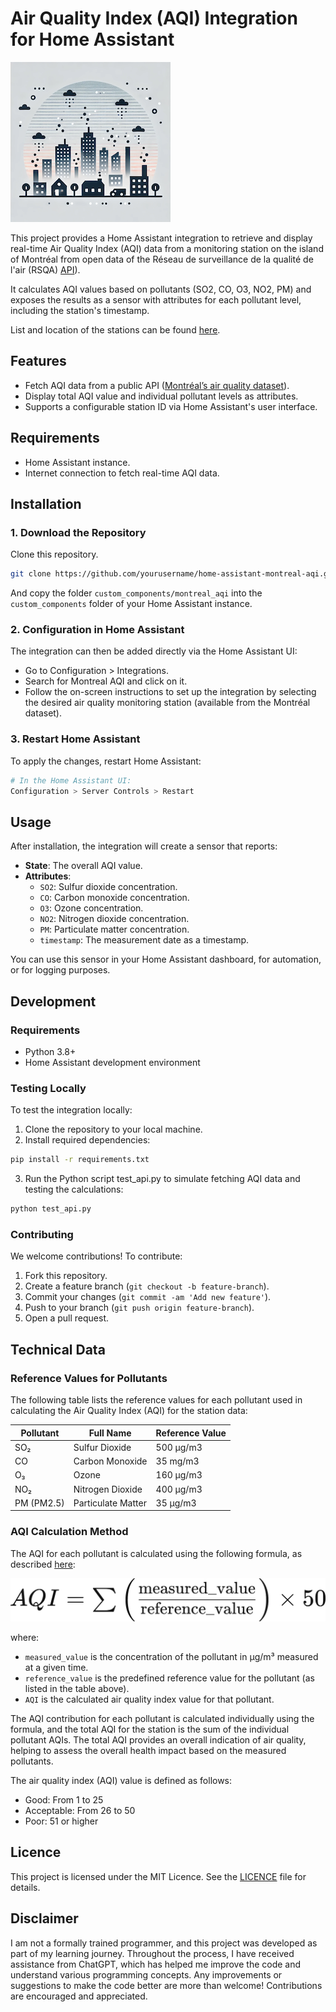 # Air Quality Index (AQI) Integration for Home Assistant

![Icon for the integration](icon.png)

This project provides a Home Assistant integration to retrieve and display real-time Air Quality Index (AQI) data from a monitoring station on the island of Montréal from open data of the Réseau de surveillance de la qualité de l'air (RSQA) [API](https://donnees.montreal.ca/dataset/rsqa-indice-qualite-air/resource/a25fdea2-7e86-42ac-8301-ca77db3ff17e)). 

It calculates AQI values based on pollutants (SO2, CO, O3, NO2, PM) and exposes the results as a sensor with attributes for each pollutant level, including the station's timestamp.

List and location of the stations can be found [here](https://donnees.montreal.ca/dataset/rsqa-liste-des-stations/resource/29db5545-89a4-4e4a-9e95-05aa6dc2fd80).

## Features

- Fetch AQI data from a public API ([Montréal’s air quality dataset](https://donnees.montreal.ca/dataset/rsqa-indice-qualite-air/resource/a25fdea2-7e86-42ac-8301-ca77db3ff17e)).
- Display total AQI value and individual pollutant levels as attributes.
- Supports a configurable station ID via Home Assistant's user interface.

## Requirements

- Home Assistant instance.
- Internet connection to fetch real-time AQI data.

## Installation

### 1. Download the Repository

Clone this repository.

```bash
git clone https://github.com/yourusername/home-assistant-montreal-aqi.git
```

And copy the folder `custom_components/montreal_aqi` into the `custom_components` folder of your Home Assistant instance.

### 2. Configuration in Home Assistant

The integration can then be added directly via the Home Assistant UI:

- Go to Configuration > Integrations.
- Search for Montreal AQI and click on it.
- Follow the on-screen instructions to set up the integration by selecting the desired air quality monitoring station (available from the Montréal dataset).

### 3. Restart Home Assistant

To apply the changes, restart Home Assistant:

```bash
# In the Home Assistant UI:
Configuration > Server Controls > Restart
```

## Usage

After installation, the integration will create a sensor that reports:

- **State**: The overall AQI value.
- **Attributes**:
  - `SO2`: Sulfur dioxide concentration.
  - `CO`: Carbon monoxide concentration.
  - `O3`: Ozone concentration.
  - `NO2`: Nitrogen dioxide concentration.
  - `PM`: Particulate matter concentration.
  - `timestamp`: The measurement date as a timestamp.

You can use this sensor in your Home Assistant dashboard, for automation, or for logging purposes.

## Development

### Requirements

- Python 3.8+
- Home Assistant development environment

### Testing Locally

To test the integration locally:

1. Clone the repository to your local machine.
2. Install required dependencies:

```bash
pip install -r requirements.txt
```

3. Run the Python script test_api.py to simulate fetching AQI data and testing the calculations:

```bash
python test_api.py
```

### Contributing

We welcome contributions! To contribute:

1. Fork this repository.
2. Create a feature branch (`git checkout -b feature-branch`).
3. Commit your changes (`git commit -am 'Add new feature'`).
4. Push to your branch (`git push origin feature-branch`).
5. Open a pull request.


## Technical Data

### Reference Values for Pollutants

The following table lists the reference values for each pollutant used in calculating the Air Quality Index (AQI) for the station data:

| Pollutant     | Full Name               | Reference Value |
|---------------|-------------------------|-----------------|
| SO₂           | Sulfur Dioxide          | 500 µg/m3       |
| CO            | Carbon Monoxide         | 35 mg/m3        |
| O₃            | Ozone                   | 160 µg/m3       |
| NO₂           | Nitrogen Dioxide        | 400 µg/m3       |
| PM (PM2.5)    | Particulate Matter      | 35 µg/m3        |

### AQI Calculation Method

The AQI for each pollutant is calculated using the following formula, as described [here](https://donnees.montreal.ca/dataset/rsqa-indice-qualite-air#methodology):

![AQI Equation](docs/aqi_equation.png)

where:
- `measured_value` is the concentration of the pollutant in µg/m³ measured at a given time.
- `reference_value` is the predefined reference value for the pollutant (as listed in the table above).
- `AQI` is the calculated air quality index value for that pollutant.

The AQI contribution for each pollutant is calculated individually using the formula, and the total AQI for the station is the sum of the individual pollutant AQIs. The total AQI provides an overall indication of air quality, helping to assess the overall health impact based on the measured pollutants.

The air quality index (AQI) value is defined as follows:

- Good: From 1 to 25
- Acceptable: From 26 to 50
- Poor: 51 or higher

## Licence

This project is licensed under the MIT Licence. See the [LICENCE](LICENCE) file for details.

## Disclaimer

I am not a formally trained programmer, and this project was developed as part of my learning journey. Throughout the process, I have received assistance from ChatGPT, which has helped me improve the code and understand various programming concepts. Any improvements or suggestions to make the code better are more than welcome! Contributions are encouraged and appreciated.
